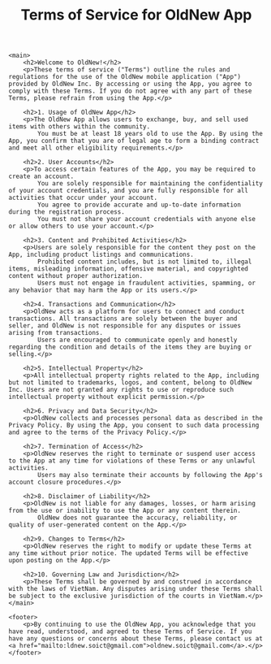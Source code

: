 <!DOCTYPE html>
<html lang="en">

<head>
    <meta charset="UTF-8">
    <meta name="viewport" content="width=device-width, initial-scale=1.0">
    <title>OldNew App - Terms of Service</title>
</head>

<body>
    <header>
        <h1>Terms of Service for OldNew App</h1>
    </header>

    <main>
        <h2>Welcome to OldNew!</h2>
        <p>These terms of service ("Terms") outline the rules and regulations for the use of the OldNew mobile application ("App") provided by OldNew Inc. By accessing or using the App, you agree to comply with these Terms. If you do not agree with any part of these Terms, please refrain from using the App.</p>

        <h2>1. Usage of OldNew App</h2>
        <p>The OldNew App allows users to exchange, buy, and sell used items with others within the community.
            You must be at least 18 years old to use the App. By using the App, you confirm that you are of legal age to form a binding contract and meet all other eligibility requirements.</p>

        <h2>2. User Accounts</h2>
        <p>To access certain features of the App, you may be required to create an account.
            You are solely responsible for maintaining the confidentiality of your account credentials, and you are fully responsible for all activities that occur under your account.
            You agree to provide accurate and up-to-date information during the registration process.
            You must not share your account credentials with anyone else or allow others to use your account.</p>

        <h2>3. Content and Prohibited Activities</h2>
        <p>Users are solely responsible for the content they post on the App, including product listings and communications.
            Prohibited content includes, but is not limited to, illegal items, misleading information, offensive material, and copyrighted content without proper authorization.
            Users must not engage in fraudulent activities, spamming, or any behavior that may harm the App or its users.</p>

        <h2>4. Transactions and Communication</h2>
        <p>OldNew acts as a platform for users to connect and conduct transactions. All transactions are solely between the buyer and seller, and OldNew is not responsible for any disputes or issues arising from transactions.
            Users are encouraged to communicate openly and honestly regarding the condition and details of the items they are buying or selling.</p>

        <h2>5. Intellectual Property</h2>
        <p>All intellectual property rights related to the App, including but not limited to trademarks, logos, and content, belong to OldNew Inc. Users are not granted any rights to use or reproduce such intellectual property without explicit permission.</p>

        <h2>6. Privacy and Data Security</h2>
        <p>OldNew collects and processes personal data as described in the Privacy Policy. By using the App, you consent to such data processing and agree to the terms of the Privacy Policy.</p>

        <h2>7. Termination of Access</h2>
        <p>OldNew reserves the right to terminate or suspend user access to the App at any time for violations of these Terms or any unlawful activities.
            Users may also terminate their accounts by following the App's account closure procedures.</p>

        <h2>8. Disclaimer of Liability</h2>
        <p>OldNew is not liable for any damages, losses, or harm arising from the use or inability to use the App or any content therein.
            OldNew does not guarantee the accuracy, reliability, or quality of user-generated content on the App.</p>

        <h2>9. Changes to Terms</h2>
        <p>OldNew reserves the right to modify or update these Terms at any time without prior notice. The updated Terms will be effective upon posting on the App.</p>

        <h2>10. Governing Law and Jurisdiction</h2>
        <p>These Terms shall be governed by and construed in accordance with the laws of VietNam. Any disputes arising under these Terms shall be subject to the exclusive jurisdiction of the courts in VietNam.</p>
    </main>

    <footer>
        <p>By continuing to use the OldNew App, you acknowledge that you have read, understood, and agreed to these Terms of Service. If you have any questions or concerns about these Terms, please contact us at <a href="mailto:ldnew.soict@gmail.com">oldnew.soict@gmail.com</a>.</p>
    </footer>
</body>

</html>
